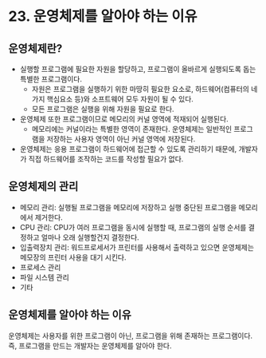 # 23. 운영체제를 알아야 하는 이유

## 운영체제란?

- 실행할 프로그램에 필요한 자원을 할당하고, 프로그램이 올바르게 실행되도록 돕는 특별한 프로그램이다.
  - 자원은 프로그램을 실행하기 위한 마땅히 필요한 요소로, 하드웨어(컴퓨터의 네 가지 핵심요소 등)와 소프트웨어 모두 자원이 될 수 있다.
  - 모든 프로그램은 실행을 위해 자원을 필요로 한다.
- 운영체제 또한 프로그램이므로 메모리의 커널 영역에 적재되어 실행된다.
  - 메모리에는 커널이라는 특별한 영역이 존재한다. 운영체제는 일반적인 프로그램을 저장하는 사용자 영역이 아닌 커널 영역에 저장된다.
- 운영체제는 응용 프로그램이 하드웨어에 접근할 수 있도록 관리하기 때문에, 개발자가 직접 하드웨어를 조작하는 코드를 작성할 필요가 없다.

## 운영체제의 관리

- 메모리 관리: 실행될 프로그램을 메모리에 저장하고 실행 중단된 프로그램을 메모리에서 제거한다.
- CPU 관리: CPU가 여러 프로그램을 동시에 실행할 때, 프로그램의 실행 순서를 결정하고 얼마나 오래 실행할건지 결정한다.
- 입출력장치 관리: 워드프로세서가 프린터를 사용해서 출력하고 있으면 운영체제는 메모장의 프린터 사용을 대기 시킨다.
- 프로세스 관리
- 파일 시스템 관리
- 기타

## 운영체제를 알아야 하는 이유

운영체제는 사용자를 위한 프로그램이 아닌, 프로그램을 위해 존재하는 프로그램이다. 즉, 프로그램을 만드는 개발자는 운영체제를 알아야 한다.
